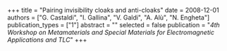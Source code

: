 +++
title = "Pairing invisibility cloaks and anti-cloaks"
date = 2008-12-01
authors = ["G. Castaldi", "I. Gallina", "V. Galdi", "A. Alù", "N. Engheta"]
publication_types = ["1"]
abstract = ""
selected = false
publication = "*4th Workshop on Metamaterials and Special Materials for Electromagnetic Applications and TLC*"
+++

